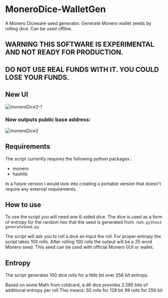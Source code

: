 # MoneroDice-WalletGen
A Monero Diceware seed generator. Generate Monero wallet seeds by rolling dice. Can be used offline.

## WARNING THIS SOFTWARE IS EXPERIMENTAL AND NOT READY FOR PRODUCTION.
## DO NOT USE REAL FUNDS WITH IT. YOU COULD LOSE YOUR FUNDS.




## New UI
![moneroDice2-1](https://user-images.githubusercontent.com/106575456/173973660-40559fa4-4e73-4937-90d1-c8c1c2bfc486.png)
### Now outputs public base address:
![moneroDice2](https://user-images.githubusercontent.com/106575456/173973687-8b94642e-f2bb-4d52-b921-87a86385dc83.png)




## Requirements

The script currently requires the following python packages :
- monero
- hashlib

In a future version I would look into creating a portable version that doesn't require any external requirements.


## How to use


To use the script you will need one 6-sided dice. The dice is used as a form of entropy for the random hex that the seed is generated from.
run:
`
python3 generateSeed.py
`

The script will ask you to roll a dice an input the roll. For proper entropy the script takes 100 rolls. After rolling 100 rolls the output will be a 25 word Monero seed. This seed can be used with official Monero GUI or wallet.


## Entropy
The script generates 100 dice rolls for a little bit over 256 bit entropy.

Based on some Math from coldcard, a d6 dice provides 2.585 bits of additional entropy per roll
This means:
50 rolls for 128 bit
99 rolls for 256 bit

